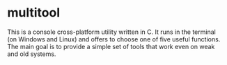 # multitool
This is a console cross-platform utility written in C. It runs in the terminal (on Windows and Linux) and offers to choose one of five useful functions. The main goal is to provide a simple set of tools that work even on weak and old systems.
